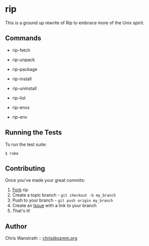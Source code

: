 rip
===

This is a ground up rewrite of Rip to embrace more of the Unix
spirit.

Commands
--------

* rip-fetch
* rip-unpack
* rip-package
* rip-install
* rip-uninstall

* rip-list
* rip-envs
* rip-env

Running the Tests
-----------------

To run the test suite:

    $ rake

Contributing
------------

Once you've made your great commits:

1. [Fork][0] rip
2. Create a topic branch - `git checkout -b my_branch`
3. Push to your branch - `git push origin my_branch`
4. Create an [Issue][1] with a link to your branch
5. That's it!

Author
------

Chris Wanstrath :: chris@ozmm.org

[0]: http://help.github.com/forking/
[1]: http://github.com/defunkt/rip/issues
